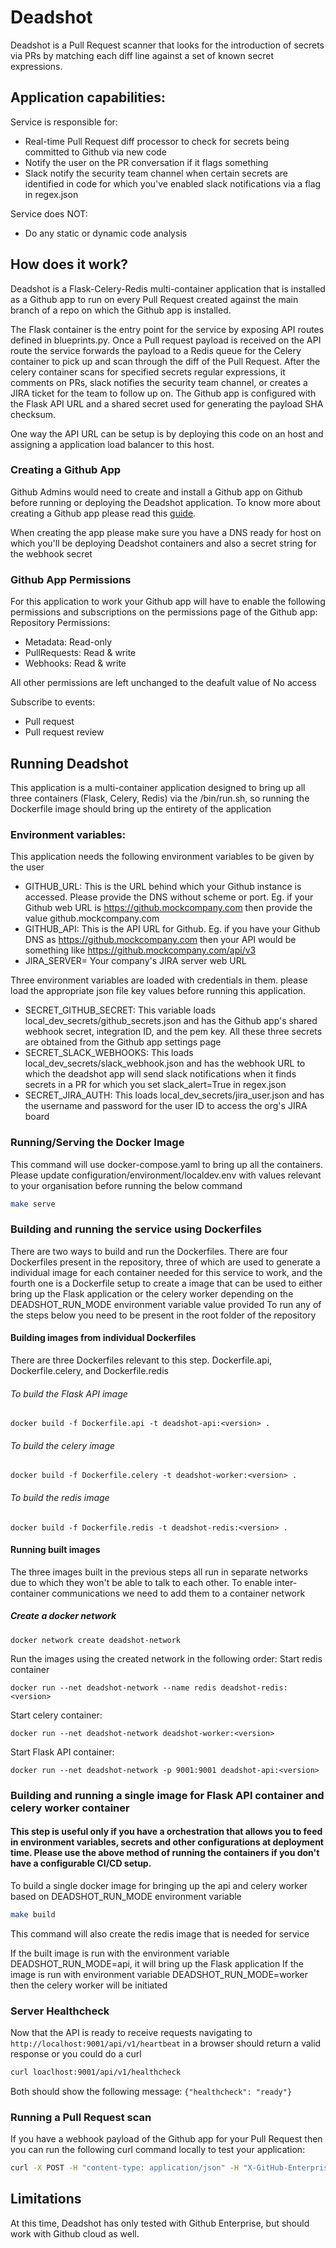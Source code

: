 # Deadshot
Deadshot is a Pull Request scanner that looks for the introduction of secrets via PRs by matching each diff line against a set of known secret expressions.

## Application capabilities:
Service is responsible for:
- Real-time Pull Request diff processor to check for secrets being committed to Github via new code
- Notify the user on the PR conversation if it flags something
- Slack notify the security team channel when certain secrets are identified in code for which you've enabled slack notifications via a flag in regex.json

Service does NOT:
- Do any static or dynamic code analysis

## How does it work?
Deadshot is a Flask-Celery-Redis multi-container application that is installed as a Github app to run on every Pull Request created against the main branch of a repo on which the Github app is installed.

The Flask container is the entry point for the service by exposing API routes defined in blueprints.py. Once a Pull request payload is received on the API route the service forwards the payload to a Redis queue for the Celery container to pick up and
scan through the diff of the Pull Request. After the celery container scans for specified secrets regular expressions, it comments on PRs, slack notifies the security team channel, or creates a JIRA ticket for the team to follow up on.
The Github app is configured with the Flask API URL and a shared secret used for generating the payload SHA checksum.

One way the API URL can be setup is by deploying this code on an host and assigning a application load balancer to this host.

### Creating a Github App
Github Admins would need to create and install a Github app on Github before running or deploying the Deadshot application.
To know more about creating a Github app please read this [guide](https://docs.github.com/en/free-pro-team@latest/developers/apps/creating-a-github-app).

When creating the app please make sure you have a DNS ready for host on which you'll be deploying Deadshot containers and also a secret string for the webhook secret

### Github App Permissions
For this application to work your Github app will have to enable the following permissions and subscriptions on the permissions page of the Github app:
Repository Permissions:
- Metadata: Read-only
- PullRequests: Read & write
- Webhooks: Read & write

All other permissions are left unchanged to the deafult value of No access

Subscribe to events:
- Pull request
- Pull request review

## Running Deadshot
This application is a multi-container application designed to bring up all three containers (Flask, Celery, Redis) via the /bin/run.sh, so running the Dockerfile image should bring up the entirety of the application

### Environment variables:
This application needs the following environment variables to be given by the user
- GITHUB_URL: This is the URL behind which your Github instance is accessed. Please provide the DNS without scheme or port. Eg. if your Github web URL is https://github.mockcompany.com then provide the value github.mockcompany.com
- GITHUB_API: This is the API URL for Github. Eg. if you have your Github DNS as https://github.mockcompany.com then your API would be something like https://github.mockcompany.com/api/v3
- JIRA_SERVER= Your company's JIRA server web URL

Three environment variables are loaded with credentials in them. please load the appropriate json file key values before running this application.
- SECRET_GITHUB_SECRET: This variable loads local_dev_secrets/github_secrets.json and has the Github app's shared webhook secret, integration ID, and the pem key. All these three secrets are obtained from the Github app settings page
- SECRET_SLACK_WEBHOOKS: This loads local_dev_secrets/slack_webhook.json and has the webhook URL to which the deadshot app will send slack notifications when it finds secrets in a PR for which you set slack_alert=True in regex.json
- SECRET_JIRA_AUTH: This loads local_dev_secrets/jira_user.json and has the username and password for the user ID to access the org's JIRA board

### Running/Serving the Docker Image
This command will use docker-compose.yaml to bring up all the containers. Please update configuration/environment/localdev.env with values relevant to your organisation before running the below command
```bash
make serve
```

### Building and running the service using Dockerfiles
There are two ways to build and run the Dockerfiles. There are four Dockerfiles present in the repository, three of which are used to generate a individual image for each container needed for this service to work, and the fourth one is a Dockerfile setup to create a image that can be used to either bring up the Flask application or the celery worker depending on the DEADSHOT_RUN_MODE environment variable value provided
To run any of the steps below you need to be present in the root folder of the repository
#### Building images from individual Dockerfiles
There are three Dockerfiles relevant to this step. Dockerfile.api, Dockerfile.celery, and Dockerfile.redis
###### To build the Flask API image
```
docker build -f Dockerfile.api -t deadshot-api:<version> .
```

###### To build the celery image
```
docker build -f Dockerfile.celery -t deadshot-worker:<version> .
```

###### To build the redis image
```
docker build -f Dockerfile.redis -t deadshot-redis:<version> .
```

#### Running built images
The three images built in the previous steps all run in separate networks due to which they won't be able to talk to each other. To enable inter-container communications we need to add them to a container network

##### Create a docker network
```
docker network create deadshot-network
```
Run the images using the created network in the following order:
Start redis container
```
docker run --net deadshot-network --name redis deadshot-redis:<version>
```

Start celery container:
```
docker run --net deadshot-network deadshot-worker:<version>
```

Start Flask API container:
```
docker run --net deadshot-network -p 9001:9001 deadshot-api:<version>
```

### Building and running a single image for Flask API container and celery worker container
#### This step is useful only if you have a orchestration that allows you to feed in environment variables, secrets and other configurations at deployment time. Please use the above method of running the containers if you don't have a configurable CI/CD setup.
To build a single docker image for bringing up the api and celery worker based on DEADSHOT_RUN_MODE environment variable
```bash
make build
```
This command will also create the redis image that is needed for service

If the built image is run with the environment variable DEADSHOT_RUN_MODE=api, it will bring up the Flask application
If the image is run with environment variable DEADSHOT_RUN_MODE=worker then the celery worker will be initiated

### Server Healthcheck
Now that the API is ready to receive requests navigating to `http://localhost:9001/api/v1/heartbeat` in a browser should return a valid response or you could do a curl
```bash
curl loaclhost:9001/api/v1/healthcheck
```
Both should show the following message:
`{"healthcheck": "ready"}`

### Running a Pull Request scan
If you have a webhook payload of the Github app for your Pull Request then you can run the following curl command locally to test your application:
```bash
curl -X POST -H "content-type: application/json" -H "X-GitHub-Enterprise-Host: github.mockcompany.com" -H "X-Hub-Signature: sha1=85df4936c6396c149be94144befab41168149840" -H "X-GitHub-Event: pull_request" -d @tests/fixtures/good_pr.json http://localhost:9001/api/v1/deadshot-webhook
```

## Limitations
At this time, Deadshot has only tested with Github Enterprise, but should work with Github cloud as well.
